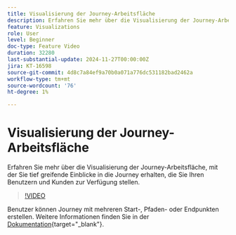 ```yaml
---
title: Visualisierung der Journey-Arbeitsfläche
description: Erfahren Sie mehr über die Visualisierung der Journey-Arbeitsfläche, mit der Sie tief greifende Einblicke in die Journey erhalten, die Sie Ihren Benutzern und Kunden zur Verfügung stellen.
feature: Visualizations
role: User
level: Beginner
doc-type: Feature Video
duration: 32280
last-substantial-update: 2024-11-27T00:00:00Z
jira: KT-16598
source-git-commit: 4d8c7a84ef9a70b0a071a776dc531182bad2462a
workflow-type: tm+mt
source-wordcount: '76'
ht-degree: 1%

---
```



# Visualisierung der Journey-Arbeitsfläche

Erfahren Sie mehr über die Visualisierung der Journey-Arbeitsfläche, mit der Sie tief greifende Einblicke in die Journey erhalten, die Sie Ihren Benutzern und Kunden zur Verfügung stellen.

>[!VIDEO](https://video.tv.adobe.com/v/3440602/?learn=on)

Benutzer können Journey mit mehreren Start-, Pfaden- oder Endpunkten erstellen. Weitere Informationen finden Sie in der [Dokumentation](https://experienceleague.adobe.com/de/docs/analytics-platform/using/cja-workspace/visualizations/journey-canvas/journey-canvas){target="_blank"}.